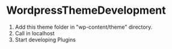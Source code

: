 # WordpressThemeDevelopment

1. Add this theme folder in "wp-content/theme" directory.
2. Call in localhost
3. Start developing Plugins
